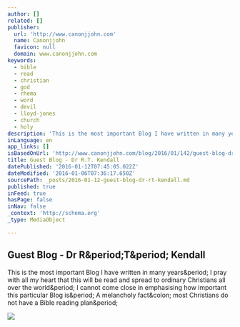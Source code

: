 ```yaml
---
author: []
related: []
publisher:
  url: 'http://www.canonjjohn.com'
  name: Canonjjohn
  favicon: null
  domain: www.canonjjohn.com
keywords:
  - bible
  - read
  - christian
  - god
  - rhema
  - word
  - devil
  - lloyd-jones
  - church
  - holy
description: 'This is the most important Blog I have written in many years. I pray with all my heart that this will be read and spread to ordinary Christians all over the world. I cannot come close in emphasising how important this particular Blog is. A melancholy fact: most Christians do not have a Bible reading plan.'
inLanguage: en
app_links: []
isBasedOnUrl: 'http://www.canonjjohn.com/blog/2016/01/142/guest-blog-dr-r-t-kendall'
title: Guest Blog - Dr R.T. Kendall
datePublished: '2016-01-12T07:45:05.022Z'
dateModified: '2016-01-06T07:36:17.650Z'
sourcePath: _posts/2016-01-12-guest-blog-dr-rt-kendall.md
published: true
inFeed: true
hasPage: false
inNav: false
_context: 'http://schema.org'
_type: MediaObject

---
```

<article style=""><h1>Guest Blog - Dr R&amp;period;T&amp;period; Kendall</h1><p>This is the most important Blog I have written in many years&amp;period; I pray with all my heart that this will be read and spread to ordinary Christians all over the world&amp;period; I cannot come close in emphasising how important this particular Blog is&amp;period; A melancholy fact&amp;colon; most Christians do not have a Bible reading plan&amp;period;</p><img src="http://www.canonjjohn.com/_uploads/blog/individual/blog_individual_2016_RT.jpg" /></article>